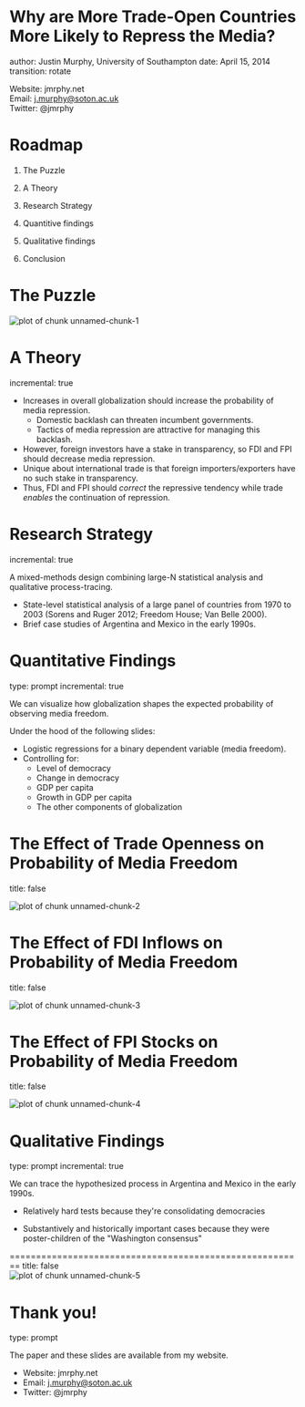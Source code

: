 Why are More Trade-Open Countries More Likely to Repress the Media?
========================================================
author: Justin Murphy, University of Southampton
date: April 15, 2014
transition: rotate   

Website: jmrphy.net   
Email: j.murphy@soton.ac.uk   
Twitter: @jmrphy   


Roadmap
========================================================
1. The Puzzle

2. A Theory

3. Research Strategy

4. Quantitive findings

5. Qualitative findings

6. Conclusion

The Puzzle
========================================================
<img src="psa_2014-figure/unnamed-chunk-1.png" title="plot of chunk unnamed-chunk-1" alt="plot of chunk unnamed-chunk-1" style="display: block; margin: auto;" />



A Theory
========================================================
incremental: true

- Increases in overall globalization should increase the probability of media repression.
    - Domestic backlash can threaten incumbent governments.
    - Tactics of media repression are attractive for managing this backlash.
- However, foreign investors have a stake in transparency, so FDI and FPI should decrease media repression.
- Unique about international trade is that foreign importers/exporters have no such stake in transparency.
- Thus, FDI and FPI should *correct* the repressive tendency while trade *enables* the continuation of repression.

Research Strategy
========================================================
incremental: true

A mixed-methods design combining large-N statistical analysis and qualitative process-tracing.
  - State-level statistical analysis of a large panel of countries from 1970 to 2003 (Sorens and Ruger 2012; Freedom House; Van Belle 2000).
  - Brief case studies of Argentina and Mexico in the early 1990s.
  
Quantitative Findings
========================================================
type: prompt
incremental: true

We can visualize how globalization shapes the expected probability of observing media freedom.

Under the hood of the following slides:
  - Logistic regressions for a binary dependent variable (media freedom).
  - Controlling for:
    - Level of democracy
    - Change in democracy
    - GDP per capita
    - Growth in GDP per capita
    - The other components of globalization

The Effect of Trade Openness on Probability of Media Freedom
========================================================
title: false

<img src="psa_2014-figure/unnamed-chunk-2.png" title="plot of chunk unnamed-chunk-2" alt="plot of chunk unnamed-chunk-2" style="display: block; margin: auto;" />


The Effect of FDI Inflows on Probability of Media Freedom
========================================================
title: false

<img src="psa_2014-figure/unnamed-chunk-3.png" title="plot of chunk unnamed-chunk-3" alt="plot of chunk unnamed-chunk-3" style="display: block; margin: auto;" />

    
The Effect of FPI Stocks on Probability of Media Freedom
========================================================
title: false

<img src="psa_2014-figure/unnamed-chunk-4.png" title="plot of chunk unnamed-chunk-4" alt="plot of chunk unnamed-chunk-4" style="display: block; margin: auto;" />


Qualitative Findings
========================================================
type: prompt
incremental: true

We can trace the hypothesized process in Argentina and Mexico in the early 1990s.

  - Relatively hard tests because they're consolidating democracies
  
  - Substantively and historically important cases because they were poster-children of the "Washington consensus"

========================================================
title: false
<img src="psa_2014-figure/unnamed-chunk-5.png" title="plot of chunk unnamed-chunk-5" alt="plot of chunk unnamed-chunk-5" style="display: block; margin: auto;" />


Thank you!
=========================================================
type: prompt

The paper and these slides are available from my website.

- Website: jmrphy.net   
- Email: j.murphy@soton.ac.uk   
- Twitter: @jmrphy   
